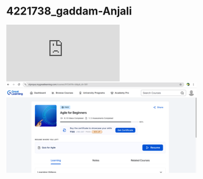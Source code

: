 # 4221738_gaddam-Anjali
![image alt](https://github.com/GaddamAnjali/4221738_gaddam-Anjali/blob/f781be2be8ab114eef096e9f02bd39caf35f62c4/simple%20learn%20git%20training%20certificate.pdf)
![image alt](https://github.com/GaddamAnjali/4221738_gaddam-Anjali/blob/b1a41375aba0497b59576755b1787ebf55ee4514/SDLC%20Completion%20screenshot.png)
